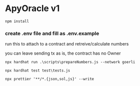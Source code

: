 # ApyOracle v1
```shell
npm install
```
### create .env file and fill as .env.example

run this to attach to a contract and retreive/calculate numbers

you can leave sending tx as is, the contract has no Owner
```shell
npx hardhat run .\scripts\prepareNumbers.js --network goerli
```
```shell
npx hardhat test test\tests.js
```
```shell
npx prettier '**/*.{json,sol,js}' --write
```
